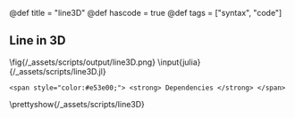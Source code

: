 @def title = "line3D"
@def hascode = true
@def tags = ["syntax", "code"]

## Line in 3D
\fig{/_assets/scripts/output/line3D.png}
\input{julia}{/_assets/scripts/line3D.jl}
~~~
<span style="color:#e53e00;"> <strong> Dependencies </strong> </span>
~~~
\prettyshow{/_assets/scripts/line3D}
